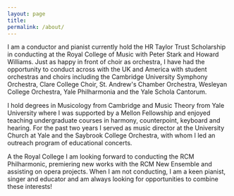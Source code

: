 ```yaml
---
layout: page
title: 
permalink: /about/
---
```


I am a conductor and pianist currently hold the HR Taylor Trust Scholarship in conducting at the 
Royal College of Music with Peter Stark and Howard Williams. Just as happy in front of choir as 
orchestra, I have had the opportunity to conduct across with the UK and America with student 
orchestras and choirs including the Cambridge University Symphony Orchestra, Clare College Choir, 
St. Andrew's Chamber Orchestra, Wesleyan College Orchestra, Yale Philharmonia and the Yale Schola 
Cantorum.

I hold degrees in Musicology from Cambridge and Music Theory from Yale University where I was 
supported by a Mellon Fellowship and enjoyed teaching undergraduate courses in harmony, counterpoint,
 keyboard and hearing. For the past two years I served as music director at the University Church at 
 Yale and the Saybrook College Orchestra, with whom I led an outreach program of educational concerts.

A the Royal College I am looking forward to conducting the RCM Philharmonic, premiering new works 
with the RCM New Ensemble and assisting on opera projects. When I am not conducting, I am a keen 
pianist, singer and educator and am always looking for opportunities to combine these interests!

